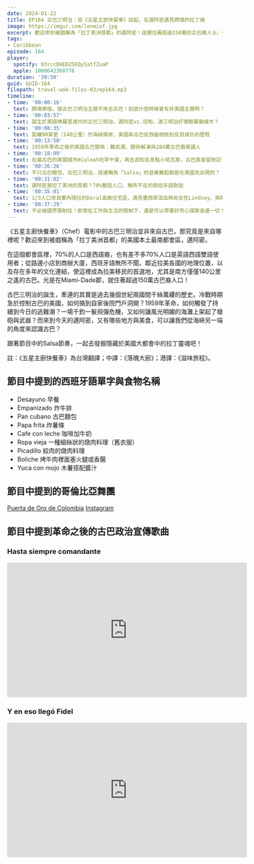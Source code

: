 ```yaml
---
date: 2024-01-22
title: EP164 古巴三明治：從《五星主廚快餐車》談起，在邁阿密遇見燃燒的拉丁魂
image: https://imgur.com/lenmiof.jpg
excerpt: 歡迎來到被戲稱為「拉丁美洲首都」的邁阿密！這裡住著超過150萬的古巴裔人士，他們究竟如何來到這裡？兩國間千絲萬縷的關係，又如何持續改變著邁阿密的面貌？跟著我們去發掘藏於美國大都會中的拉丁靈魂吧！
tags:
- Caribbean
episode: 164
player:
  spotify: 03rccDHEDZ5EOySatfZuaP
  apple: 1000642360776
duration: '39:50'
guid: GUID-164
filepath: travel-wok-files-03/ep164.mp3
timeline:
- time: '00:00:16'
  text: 開場寒暄，做古巴三明治主題不用去古巴！到底什麼時候會有非美國主題啊？
- time: '00:03:57'
  text: 誕生於美國佛羅里達州的古巴三明治，邁阿密vs.坦帕，連三明治好壞都要戰城市？
- time: '00:08:35'
  text: 距離90英里（140公里）的海峽兩岸，美國與古巴從唇齒相依到反目成仇的歷程
- time: '00:13:50'
  text: 1959年革命之後的美國古巴關係：難民潮、關係解凍與284萬古巴裔美國人
- time: '00:18:09'
  text: 在最古巴的美國城市Hialeah吃早午餐，再去逛知名景點小哈瓦那，古巴美食冒險記
- time: '00:26:26'
  text: 不只古巴麵包、古巴三明治，就連稱為「Salsa」的音樂舞蹈都是在美國先出現的？
- time: '00:31:02'
  text: 邁阿密是拉丁美洲的首都？70%雙語人口，無所不在的西班牙語對話
- time: '00:35:01'
  text: 1/3人口來自委內瑞拉的Doral高級住宅區，遇見墨西哥混血時尚女性Lindsey，與熱愛自己文化的哥倫比亞舞團
- time: '00:37:29'
  text: 不必被國界限制住！即使在工作與生活的限制下，還是可以帶著好奇心探索身邊一切！
---
```

《五星主廚快餐車》（Chef）電影中的古巴三明治並非來自古巴，那究竟是來自哪裡呢？歡迎來到被戲稱為「拉丁美洲首都」的美國本土最南都會區，邁阿密。

在這個都會區裡，70%的人口是西語裔，也有差不多70%人口是英語西語雙語使用者；從路邊小店到商辦大廈，西班牙語無所不聞。鄰近拉美各國的地理位置，以及存在多年的文化連結，使這裡成為拉美移民的首選地，尤其是南方僅僅140公里之遙的古巴。光是在Miami-Dade郡，就住著超過150萬古巴裔人口！

古巴三明治的誕生，牽連的其實是過去幾個世紀兩國間千絲萬縷的歷史。冷戰時期急於控制古巴的美國，如何搞到自家後院門戶洞開？1959年革命，如何觸發了持續到今日的逃難潮？一場千鈞一髮飛彈危機，又如何讓風光明媚的海灘上架起了槍砲與武器？而來到今天的邁阿密，又有哪些地方與美食，可以讓我們從海峽另一端的角度來認識古巴？

跟著節目中的Salsa節奏，一起去發掘隱藏於美國大都會中的拉丁靈魂吧！

註：《五星主廚快餐車》為台灣翻譯；中譯：《落魄大廚》；港譯：《滋味旅程》。

## 節目中提到的西班牙語單字與食物名稱

* Desayuno 早餐
* Empanizado 炸牛排
* Pan cubano 古巴麵包
* Papa frita 炸薯條
* Cafe con leche 咖啡加牛奶
* Ropa vieja 一種細絲狀的燉肉料理（舊衣服）
* Picadillo 絞肉的燉肉料理
* Boliche 烤牛肉裡面塞火腿或香腸
* Yuca con mojo 木薯搭配醬汁

## 節目中提到的哥倫比亞舞團

[Puerta de Oro de Colombia](https://www.pdodc.com/) [Instagram](https://www.instagram.com/puertadeorodecolombia/)

## 節目中提到革命之後的古巴政治宣傳歌曲

### Hasta siempre comandante

<iframe width="560" height="315" src="https://www.youtube.com/embed/YTNUiAanUQU?si=vWhpvIfyP8kRBXfD" title="YouTube video player" frameborder="0" allow="accelerometer; autoplay; clipboard-write; encrypted-media; gyroscope; picture-in-picture; web-share" allowfullscreen></iframe>

### Y en eso llegó Fidel

<iframe width="560" height="315" src="https://www.youtube.com/embed/Kv4QdQ5Sb2o?si=1vK9trZQPWBOxz4k" title="YouTube video player" frameborder="0" allow="accelerometer; autoplay; clipboard-write; encrypted-media; gyroscope; picture-in-picture; web-share" allowfullscreen></iframe>

